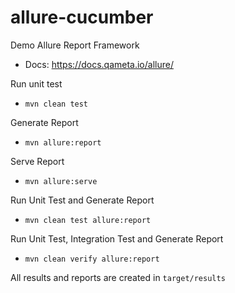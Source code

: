 # allure-cucumber
Demo Allure Report Framework

- Docs: https://docs.qameta.io/allure/

Run unit test
- `mvn clean test`

Generate Report
- `mvn allure:report`

Serve Report
- `mvn allure:serve`

Run Unit Test and Generate Report
- `mvn clean test allure:report`

Run Unit Test, Integration Test and Generate Report
- `mvn clean verify allure:report`

All results and reports are created in `target/results`

